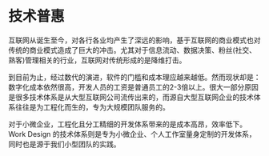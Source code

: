 # 技术普惠
 
互联网从诞生至今，对各行各业均产生了深远的影响，基于互联网的商业模式也对传统的商业模式造成了巨大的冲击。尤其对于信息流动、数据决策、粉丝(社交、熟客)管理相关的行业，互联网对传统形成的是降维打击。

到目前为止，经过数代的演进，软件的门槛和成本理应越来越低。然而现状却是：数字化成本依然很高，开发人员的工资是普通员工的2-3倍以上。很大一部分原因是很多技术体系是从大型互联网公司流传出来的，而源自大型互联网企业的技术体系往往是为工程化而生的，专为大规模团队服务的。

对于小微企业，工程化且分工精细的开发体系带来的是成本高昂，效率低下。Work Design 的技术体系则是专为小微企业、个人工作室量身定制的开发体系，同时也是源于我们小型团队的实践。